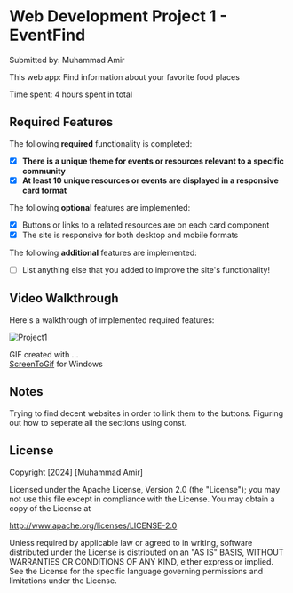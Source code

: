 # Web Development Project 1 - EventFind

Submitted by: Muhammad Amir

This web app: Find information about your favorite food places

Time spent: 4 hours spent in total

## Required Features

The following **required** functionality is completed:

- [X] **There is a unique theme for events or resources relevant to a specific community**
- [X] **At least 10 unique resources or events are displayed in a responsive card format**

The following **optional** features are implemented:

- [X] Buttons or links to a related resources are on each card component
- [X] The site is responsive for both desktop and mobile formats

The following **additional** features are implemented:

* [ ] List anything else that you added to improve the site's functionality!

## Video Walkthrough

Here's a walkthrough of implemented required features:

![Project1](https://github.com/user-attachments/assets/014c5b45-54d7-4685-9313-04044c48b00a)

GIF created with ...  
[ScreenToGif](https://www.screentogif.com/) for Windows

## Notes

Trying to find decent websites in order to link them to the buttons.
Figuring out how to seperate all the sections using const.

## License

Copyright [2024] [Muhammad Amir]

Licensed under the Apache License, Version 2.0 (the "License");
you may not use this file except in compliance with the License.
You may obtain a copy of the License at

http://www.apache.org/licenses/LICENSE-2.0

Unless required by applicable law or agreed to in writing, software
distributed under the License is distributed on an "AS IS" BASIS,
WITHOUT WARRANTIES OR CONDITIONS OF ANY KIND, either express or implied.
See the License for the specific language governing permissions and
limitations under the License.
